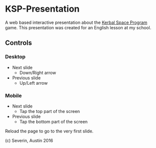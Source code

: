 # KSP-Presentation
A web based interactive presentation about the [Kerbal Space Program](https://kerbalspaceprogram.com/) game. This presentation was created for an English lesson at my school.

## Controls
### Desktop
* Next slide
  * Down/Right arrow
* Previous slide
  * Up/Left arrow


### Mobile
* Next slide
  * Tap the top part of the screen
* Previous slide
  * Tap the bottom part of the screen

Reload the page to go to the very first slide.

(c) Severin, Austin 2016
